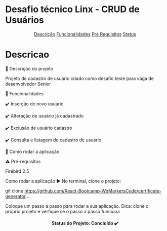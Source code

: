 <h1>Desafio técnico Linx - CRUD de Usuários</h1>

<p align="center">
 <a href="#Descricao">Descrição</a>
 <a href="#Funcionalidades">Funcionalidades</a>
 <a href="#prerequisitos">Pré Requisitos</a>   
 <a href="#status">Status</a>          
</p>

# Descricao
<p>
🔹 Descrição do projeto

Projeto de cadastro de usuário criado como desafio teste para vaga de desenvolvedor Senior
</p>


🔹 Funcionalidades

✔️ Inserção de novo usuário

✔️ Alteração de usuário já cadastrado

✔️ Exclusão de usuário cadastro

✔️ Consulta e listagem de cadastro de usuário

🔹 Como rodar a aplicação




⚠️ Pré-requisitos

Firebird 2.5

Como rodar a aplicação ▶️
No terminal, clone o projeto:

git clone https://github.com/React-Bootcamp-WoMarkersCode/certificate-generator
...

Coloque um passo a passo para rodar a sua aplicação. Dica: clone o próprio projeto e verfique se o passo a passo funciona

<h4 align="center">
Status do Projeto: Concluído ✔️
</h4>
